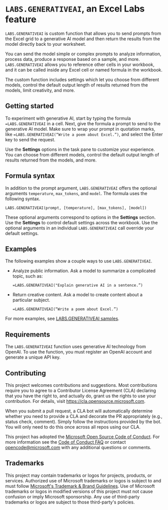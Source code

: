 # `LABS.GENERATIVEAI`, an Excel Labs feature

`LABS.GENERATIVEAI` is custom function that allows you to send prompts from the Excel grid to a generative AI model and then return the results from the model directly back to your worksheet.

You can send the model simple or complex prompts to analyze information, process data, produce a response based on a sample, and more. `LABS.GENERATIVEAI` allows you to reference other cells in your workbook, and it can be called inside any Excel cell or named formula in the workbook.

The custom function includes settings which let you choose from different models, control the default output length of results returned from the models, limit creativity, and more.

## Getting started

To experiment with generative AI, start by typing the formula `=LABS.GENERATIVEAI` in a cell. Next, give the formula a prompt to send to the generative AI model. Make sure to wrap your prompt in quotation marks, like `=LABS.GENERATIVEAI(“Write a poem about Excel.”)`, and select the Enter key to send the request.

Use the **Settings** options in the task pane to customize your experience. You can choose from different models, control the default output length of results returned from the models, and more.

## Formula syntax

In addition to the prompt argument, `LABS.GENERATIVEAI` offers the optional arguments `temperature`, `max_tokens`, and `model`. The formula uses the following syntax.

```
LABS.GENERATIVEAI(prompt, [temperature], [max_tokens], [model])
```

These optional arguments correspond to options in the **Settings** section. Use the **Settings** to control default settings across the workbook. Use the optional arguments in an individual `LABS.GENERATIVEAI` call override your default settings.

## Examples

The following examples show a couple ways to use `LABS.GENERATIVEAI`.

- Analyze public information. Ask a model to summarize a complicated topic, such as:

    ```
    =LABS.GENERATIVEAI("Explain generative AI in a sentence.”)
    ```

- Return creative content. Ask a model to create content about a particular subject.

    ```
    =LABS.GENERATIVEAI(“Write a poem about Excel.”)
    ```

For more examples, see [LABS.GENERATIVEAI samples](EXAMPLES.md).

## Requirements

The `LABS.GENERATIVEAI` function uses generative AI technology from OpenAI. To use the function, you must register an OpenAI account and generate a unique API key.

## Contributing

This project welcomes contributions and suggestions.  Most contributions require you to agree to a Contributor License Agreement (CLA) declaring that you have the right to, and actually do, grant us the rights to use your contribution. For details, visit https://cla.opensource.microsoft.com.

When you submit a pull request, a CLA bot will automatically determine whether you need to provide a CLA and decorate the PR appropriately (e.g., status check, comment). Simply follow the instructions provided by the bot. You will only need to do this once across all repos using our CLA.

This project has adopted the [Microsoft Open Source Code of Conduct](https://opensource.microsoft.com/codeofconduct/). For more information see the [Code of Conduct FAQ](https://opensource.microsoft.com/codeofconduct/faq/) or contact [opencode@microsoft.com](mailto:opencode@microsoft.com) with any additional questions or comments.

## Trademarks

This project may contain trademarks or logos for projects, products, or services. Authorized use of Microsoft trademarks or logos is subject to and must follow [Microsoft's Trademark & Brand Guidelines](https://www.microsoft.com/legal/intellectualproperty/trademarks/usage/general). Use of Microsoft trademarks or logos in modified versions of this project must not cause confusion or imply Microsoft sponsorship. Any use of third-party trademarks or logos are subject to those third-party's policies.
